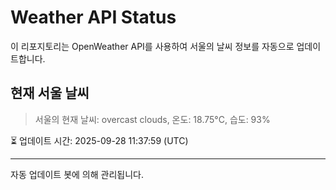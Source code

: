 
# Weather API Status

이 리포지토리는 OpenWeather API를 사용하여 서울의 날씨 정보를 자동으로 업데이트합니다.

## 현재 서울 날씨
> 서울의 현재 날씨: overcast clouds, 온도: 18.75°C, 습도: 93%

⏳ 업데이트 시간: 2025-09-28 11:37:59 (UTC)

---
자동 업데이트 봇에 의해 관리됩니다.
